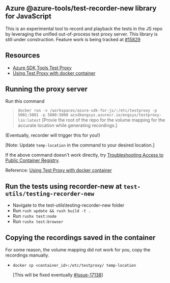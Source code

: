 ## Azure @azure-tools/test-recorder-new library for JavaScript

This is an experimental tool to record and playback the tests in the JS repo by leveraging the unified out-of-process test proxy server. This library is still under construction.
Feature work is being tracked at [#15829](https://github.com/Azure/azure-sdk-for-js/issues/15829)

## Resources

- [Azure SDK Tools Test Proxy](https://github.com/Azure/azure-sdk-tools/tree/main/tools/test-proxy/Azure.Sdk.Tools.TestProxy)
- [Using Test Proxy with docker container](https://github.com/Azure/azure-sdk-tools/tree/main/tools/test-proxy/docker#build-and-run)

## Running the proxy server

Run this command

> `docker run -v /workspaces/azure-sdk-for-js/:/etc/testproxy -p 5001:5001 -p 5000:5000 azsdkengsys.azurecr.io/engsys/testproxy-lin:latest`
[Provie the root of the repo for the volume mapping for the accurate location while generating recordings.]

(Eventually, recorder will trigger this for you!)

[Note: Update `temp-location` in the command to your desired location.]

If the above command doesn't work directly, try [Troubleshooting Access to Public Container Registry](https://github.com/Azure/azure-sdk-tools/tree/main/tools/test-proxy/docker#troubleshooting-access-to-public-container-registry).

Reference: [Using Test Proxy with docker container](https://github.com/Azure/azure-sdk-tools/tree/main/tools/test-proxy/docker#build-and-run)

## Run the tests using recorder-new at `test-utils/testing-recorder-new`

- Navigate to the test-utils\testing-recorder-new folder
- Run `rush update && rush build -t .`
- Run `rushx test:node`
- Run `rushx test:browser`

## Copying the recordings saved in the container

For some reason, the volume mapping did not work for you, copy the recordings manually.

- `docker cp <container_id>:/etc/testproxy/ temp-location`

  [This will be fixed eventually [#Issue-17138](https://github.com/Azure/azure-sdk-for-js/issues/17138)]
